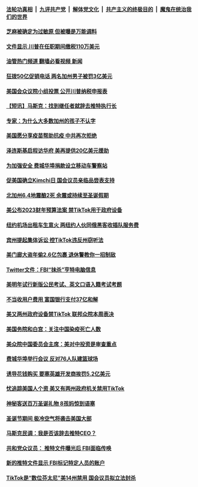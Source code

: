 ####  [法轮功真相](../../../../basic/blob/master/README.md?t=12220812) &nbsp;|&nbsp; [九评共产党](../../../../9ping.md/blob/master/README.md?t=12220812) &nbsp;|&nbsp; [解体党文化](../../../../jtdwh.md/blob/master/README.md?t=12220812)  &nbsp;|&nbsp; [共产主义的终极目的](../../../../gczydzjmd.md/blob/master/README.md?t=12220812) &nbsp;|&nbsp; [魔鬼在统治我们的世界](../../../../mgztzwmdsj.md/blob/master/README.md?t=12220812) 

#### [芝麻被确定为过敏原 但被曝是万能调料](../pages/prog203/a103603767.md?t=12220812) 

#### [文件显示 川普在任职期间缴税110万美元](../pages/prog203/a103603709.md?t=12220812) 

#### [油管热门频道 翻墙必看视频 新闻](http://129.146.143.75:81/youtube.html?12220812)

#### [狂拨50亿促销电话 两名加州男子被罚3亿美元](../pages/prog203/a103603687.md?t=12220812) 

#### [美国会众议院小组投票 公开川普纳税申报表](../pages/prog203/a103603665.md?t=12220812) 

#### [【短讯】马斯克：找到继任者就辞去推特执行长](../pages/prog203/a103603667.md?t=12220812) 

#### [专家：为什么大多数加州的孩子不认字](../pages/prog203/a103603534.md?t=12220812) 

#### [美国愿分享疫苗帮助抗疫 中共再次拒绝](../pages/prog203/a103603497.md?t=12220812) 

#### [泽连斯基启程访华府 美再提供20亿美元援助](../pages/prog203/a103603352.md?t=12220812) 

#### [为加强安全 费城华埠捐款设立移动车警察站](../pages/prog203/a103603237.md?t=12220812) 

#### [促美国确立Kimchi日 国会议员亲临品尝表支持](../pages/prog203/a103603239.md?t=12220812) 

#### [北加州6.4地震酿2死 余震或持续至圣诞假期](../pages/prog203/a103603162.md?t=12220812) 

#### [美公布2023财年预算法案 禁TikTok用于政府设备](../pages/prog203/a103603058.md?t=12220812) 

#### [纽约机场出租车生意火 两纽约人伙同俄黑客收插队服务费](../pages/prog203/a103602965.md?t=12220812) 

#### [宾州提起集体诉讼 控TikTok违反州窃听法](../pages/prog203/a103602900.md?t=12220812) 

#### [美门廊大盗年偷2.6亿包裹 退休警教你一招制敌](../pages/prog203/a103602912.md?t=12220812) 

#### [Twitter文件：FBI“抹杀”亨特电脑信息](../pages/prog203/a103602782.md?t=12220812) 

#### [美明年试行新版公民考试、英文口语入籍考试考题](../pages/prog203/a103602690.md?t=12220812) 

#### [不当收用户费用 富国银行支付37亿和解](../pages/prog203/a103602810.md?t=12220812) 

#### [美又两州政府设备禁TikTok 联邦众院本周表决](../pages/prog203/a103602787.md?t=12220812) 

#### [美国务院和白宫：关注中国染疫死亡人数](../pages/prog203/a103602784.md?t=12220812) 

#### [美众院中国委员会主席：美对中投资是审查重点](../pages/prog203/a103602535.md?t=12220812) 

#### [费城华埠举行会议 反对76人队建篮球场](../pages/prog203/a103602300.md?t=12220812) 

#### [诱导花钱购买 要塞英雄开发商挨罚5.2亿美元](../pages/prog203/a103602241.md?t=12220812) 

#### [忧追踪美国人个资 美又有两州政府机关禁用TikTok](../pages/prog203/a103602211.md?t=12220812) 

#### [神秘客送百万圣诞礼物 8孩妈惊到语塞](../pages/prog203/a103602034.md?t=12220812) 

#### [圣诞节期间 极冷空气将袭击美国大部](../pages/prog203/a103601939.md?t=12220812) 

#### [马斯克民调：我是否该辞去推特CEO？](../pages/prog203/a103601835.md?t=12220812) 

#### [共和党众议员： 推特文件曝光后 FBI面临传唤](../pages/prog203/a103601845.md?t=12220812) 

#### [新的推特文件显示 FBI标记特定人员的账户](../pages/prog203/a103601713.md?t=12220812) 

#### [TikTok是“数位芬太尼”美14州禁用 国会议员拟立法封杀](../pages/prog203/a103601493.md?t=12220812) 

<img src='http://gfw-breaker.win/goodnews/indexes/prog203.md' width='0px' height='0px'/>
